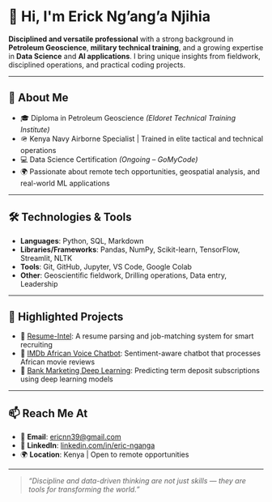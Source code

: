# 👋 Hi, I'm Erick Ng’ang’a Njihia

**Disciplined and versatile professional** with a strong background in **Petroleum Geoscience**, **military technical training**, and a growing expertise in **Data Science** and **AI applications**. I bring unique insights from fieldwork, disciplined operations, and practical coding projects.

---

## 🧠 About Me

- 🎓 Diploma in Petroleum Geoscience *(Eldoret Technical Training Institute)*
- 🪖 Kenya Navy Airborne Specialist | Trained in elite tactical and technical operations
- 💻 Data Science Certification *(Ongoing – GoMyCode)*
- 🌍 Passionate about remote tech opportunities, geospatial analysis, and real-world ML applications

---

## 🛠️ Technologies & Tools

- **Languages**: Python, SQL, Markdown  
- **Libraries/Frameworks**: Pandas, NumPy, Scikit-learn, TensorFlow, Streamlit, NLTK  
- **Tools**: Git, GitHub, Jupyter, VS Code, Google Colab  
- **Other**: Geoscientific fieldwork, Drilling operations, Data entry, Leadership

---

## 🚀 Highlighted Projects

- 🔗 [Resume-Intel](https://github.com/Ennji827/resume-intel): A resume parsing and job-matching system for smart recruiting  
- 🔗 [IMDb African Voice Chatbot](https://github.com/Ennji827/IMDb-african-voice-chatbot): Sentiment-aware chatbot that processes African movie reviews  
- 🔗 [Bank Marketing Deep Learning](https://github.com/Ennji827/bank-marketing-deep-learning): Predicting term deposit subscriptions using deep learning models

---

## 📫 Reach Me At

- 📧 **Email**: ericnn39@gmail.com  
- 🔗 **LinkedIn**: [linkedin.com/in/eric-nganga](https://www.linkedin.com/in/eric-nganga)  
- 🌍 **Location**: Kenya | Open to remote opportunities

---

> _“Discipline and data-driven thinking are not just skills — they are tools for transforming the world.”_
